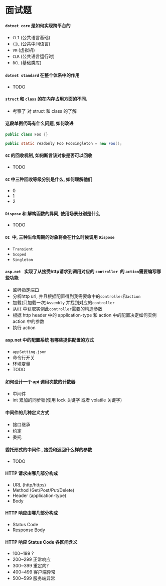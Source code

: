 # 面试题

#### `dotnet core` 是如何实现跨平台的

- `CLI` (公共语言基础)
- `CIL` (公共中间语言)
- `VM` (虚拟机)
- `CLR` (公共语言运行时)
- `BCL` (基础类库)

#### `dotnet standard` 在整个体系中的作用

- TODO

#### `struct` 和 `class` 的在内存占用方面的不同.

- 考察了 对 struct 和 class 的了解

#### 这段单例代码有什么问题, 如何改进

```java
public class Foo {}

public static readonly Foo FooSingleton = new Foo();
```


#### `GC` 的回收机制, 如何断言该对象是否可以回收

* TODO

#### `GC` 中三种回收等级分别是什么, 如何理解他们

* 0
* 1
* 2

#### `Dispose` 和 解构函数的异同, 使用场景分别是什么

* TODO

#### `DI `中, 三种生命周期的对象将会在什么时候调用 `Dispose`

* `Transient`
* `Scoped`
* `Singleton`

#### `asp.net ` 实现了从接受http请求到调用对应的 `controller `的 `action`需要编写哪些功能

- 监听指定端口
- 分析http url, 并且根据配置得到我需要命中的`controller`和`action`
- 加载(只加载一次)`Assembly` 并找到对应的`controller`
- 从`DI` 中获取实例此`controller`需要的构造参数
- 根据 http header 中的 application-type 和 action 中的配置决定如何实例 action 中的参数
- 执行 action

#### asp.net 中的配置系统 有哪些提供配置的方式

- `appSetting.json`
- 命令行开关
- 环境变量
- TODO

#### 如何设计一个 api 调用次数的计数器

- 中间件
- int 累加的同步锁(使用 lock 关键字 或者 volatile 关键字)

#### 中间件的几种定义方式

- 接口继承
- 约定
- 委托

#### 委托形式的中间件 , 接受和返回什么样的参数

- TODO

#### HTTP 请求由哪几部分构成

- URL       (http/https)
- Method (Get/Post/Put/Delete)
- Header  (application-type)
- Body

#### HTTP 响应由哪几部分构成

- Status Code
- Response Body

#### HTTP 响应 Status Code 各区间含义

- 100~199 ?
- 200~299 正常响应
- 300~399 重定向?
- 400~499 客户端异常
- 500~599 服务端异常
